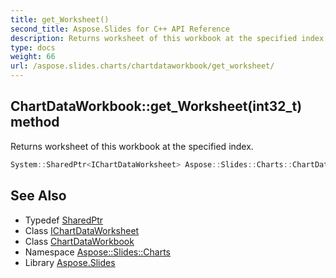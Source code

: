 ```yaml
---
title: get_Worksheet()
second_title: Aspose.Slides for C++ API Reference
description: Returns worksheet of this workbook at the specified index.
type: docs
weight: 66
url: /aspose.slides.charts/chartdataworkbook/get_worksheet/
---
```

## ChartDataWorkbook::get_Worksheet(int32_t) method


Returns worksheet of this workbook at the specified index.

```cpp
System::SharedPtr<IChartDataWorksheet> Aspose::Slides::Charts::ChartDataWorkbook::get_Worksheet(int32_t index) override
```

## See Also

* Typedef [SharedPtr](../../../system/sharedptr/)
* Class [IChartDataWorksheet](../../ichartdataworksheet/)
* Class [ChartDataWorkbook](../)
* Namespace [Aspose::Slides::Charts](../../)
* Library [Aspose.Slides](../../../)